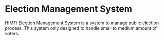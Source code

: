 Election Management System
===========================================

HIMTI Election Management System is a system to manage public election process. This system only designed to handle small to medium amount of voters.
